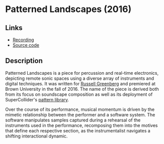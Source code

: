 # Patterned Landscapes (2016) 

## Links 
* [Recording](https://vimeo.com/201015513)
* [Source code](https://github.com/ianmacdougald/ianmacdougald.github.io/blob/gh-pages/patterned_landscapes.scd)

## Description

Patterned Landscapes is a piece for percussion and real-time electronics, depicting remote sonic spaces using a diverse array of instruments and digital techniques. It was written for [Russell Greenberg](http://www.russellgreenberg.net/) and premiered at Brown University in the fall of 2016. The name of the piece is derived both from its focus on soundscape composition as well as its deployment of SuperCollider's [pattern library](https://doc.sccode.org/Tutorials/A-Practical-Guide/PG_01_Introduction.html). 

Over the course of its performance, musical momentum is driven by the mimetic relationship between the performer and a software system. The software manipulates samples captured during a rehearsal of the instruments used in the performance, recomposing them into the motives that define each respective section, as the instrumentalist navigates a shifting interactional dynamic. 

 
